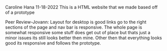 Caroline Hana
11-18-2022
This is a HTML website that we made based off of a prototype

Peer Review-Jovann: Layout for desktop is good links go to the right sections of the page and nav bar is responsive. The whole page is somewhat responsive some stuff does get out of place but thats just a minor issues its still looks better then mine. Other then that everything looks good its responsive and follows the prototype.
